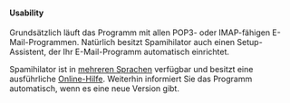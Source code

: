 #### Usability

Grundsätzlich läuft das Programm mit allen POP3- oder IMAP-fähigen E-Mail-Programmen. Natürlich
besitzt Spamihilator auch einen Setup-Assistent, der Ihr E-Mail-Programm automatisch
einrichtet.

Spamihilator ist in <a href="{{ site.url }}/de/download/sprachpakete">mehreren Sprachen</a>
verfügbar und besitzt eine ausführliche <a href="{{ site.url }}/help">Online-Hilfe</a>.
Weiterhin informiert Sie das Programm automatisch, wenn es eine neue Version gibt.
